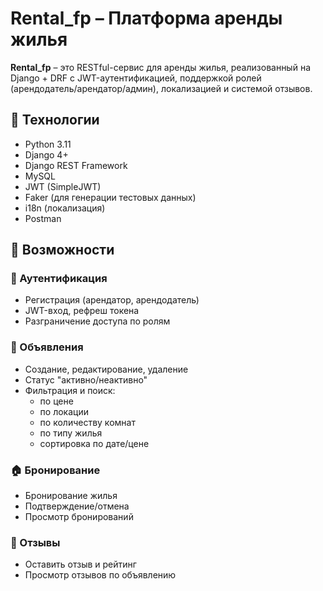 # Rental_fp – Платформа аренды жилья

**Rental_fp** – это RESTful-сервис для аренды жилья, реализованный на Django + DRF с JWT-аутентификацией, 
поддержкой ролей (арендодатель/арендатор/админ), локализацией и системой отзывов.

## 🔧 Технологии

- Python 3.11
- Django 4+
- Django REST Framework
- MySQL
- JWT (SimpleJWT)
- Faker (для генерации тестовых данных)
- i18n (локализация)
- Postman

## 📌 Возможности

### 🔐 Аутентификация
- Регистрация (арендатор, арендодатель)
- JWT-вход, рефреш токена
- Разграничение доступа по ролям

### 📃 Объявления
- Создание, редактирование, удаление
- Статус "активно/неактивно"
- Фильтрация и поиск:
  - по цене
  - по локации
  - по количеству комнат
  - по типу жилья
  - сортировка по дате/цене

### 🏠 Бронирование
- Бронирование жилья
- Подтверждение/отмена
- Просмотр бронирований

### 🌟 Отзывы
- Оставить отзыв и рейтинг
- Просмотр отзывов по объявлению

 
